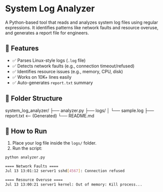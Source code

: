# System Log Analyzer

A Python-based tool that reads and analyzes system log files using regular expressions. It identifies patterns like network faults and resource overuse, and generates a report file for engineers.

## 🔧 Features

- ✅ Parses Linux-style logs (`.log` file)
- ✅ Detects network faults (e.g., connection timeout/refused)
- ✅ Identifies resource issues (e.g., memory, CPU, disk)
- ✅ Works on 10K+ lines easily
- ✅ Auto-generates `report.txt` summary

## 📁 Folder Structure
system_log_analyzer/
├── analyzer.py
├── logs/
│ └── sample.log
├── report.txt <-- (Generated)
└── README.md

## 🚀 How to Run

1. Place your log file inside the `logs/` folder.
2. Run the script:

```bash
python analyzer.py

==== Network Faults ====
Jul 13 13:01:12 server1 sshd[4567]: Connection refused

==== Resource Overuse ====
Jul 13 13:00:21 server1 kernel: Out of memory: Kill process...

